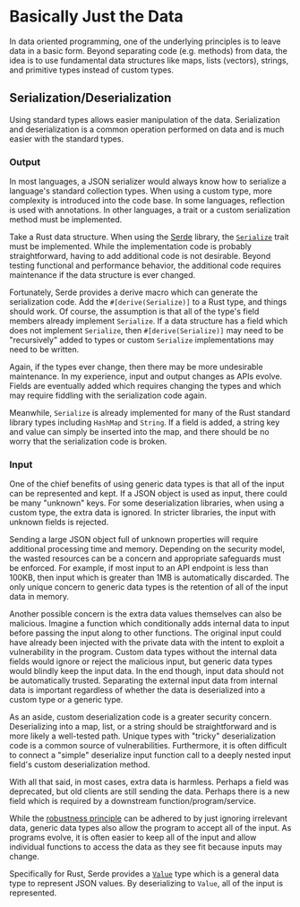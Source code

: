 # Basically Just the Data

In data oriented programming, one of the underlying principles is to leave data
in a basic form. Beyond separating code (e.g. methods) from data, the idea is to
use fundamental data structures like maps, lists (vectors), strings, and
primitive types instead of custom types.

## Serialization/Deserialization

Using standard types allows easier manipulation of the data. Serialization and
deserialization is a common operation performed on data and is much easier with
the standard types.

### Output

In most languages, a JSON serializer would always know how to serialize a
language's standard collection types. When using a custom type, more complexity
is introduced into the code base. In some languages, reflection is used with
annotations. In other languages, a trait or a custom serialization method must
be implemented.

Take a Rust data structure. When using the [Serde][serde_rs] library, the
[`Serialize`][serde_serialize] trait must be implemented. While the
implementation code is probably straightforward, having to add additional code
is not desirable. Beyond testing functional and performance behavior, the
additional code requires maintenance if the data structure is ever changed.

Fortunately, Serde provides a derive macro which can generate the serialization
code. Add the `#[derive(Serialize)]` to a Rust type, and things should work. Of
course, the assumption is that all of the type's field members already implement
`Serialize`. If a data structure has a field which does not implement
`Serialize`, then `#[derive(Serialize)]` may need to be "recursively" added to
types or custom `Serialize` implementations may need to be written.

Again, if the types ever change, then there may be more undesirable maintenance.
In my experience, input and output changes as APIs evolve. Fields are eventually
added which requires changing the types and which may require fiddling with the
serialization code again.

Meanwhile, `Serialize` is already implemented for many of the Rust standard
library types including `HashMap` and `String`. If a field is added, a string
key and value can simply be inserted into the map, and there should be no worry
that the serialization code is broken.

### Input

One of the chief benefits of using generic data types is that all of the input
can be represented and kept. If a JSON object is used as input, there could be
many "unknown" keys. For some deserialization libraries, when using a custom
type, the extra data is ignored. In stricter libraries, the input with unknown
fields is rejected.

Sending a large JSON object full of unknown properties will require additional
processing time and memory. Depending on the security model, the wasted
resources can be a concern and appropriate safeguards must be enforced. For
example, if most input to an API endpoint is less than 100KB, then input which
is greater than 1MB is automatically discarded. The only unique concern to
generic data types is the retention of all of the input data in memory.

Another possible concern is the extra data values themselves can also be
malicious. Imagine a function which conditionally adds internal data to input
before passing the input along to other functions. The original input could have
already been injected with the private data with the intent to exploit a
vulnerability in the program. Custom data types without the internal data fields
would ignore or reject the malicious input, but generic data types would blindly
keep the input data. In the end though, input data should not be automatically
trusted. Separating the external input data from internal data is important
regardless of whether the data is deserialized into a custom type or a generic
type.

As an aside, custom deserialization code is a greater security concern.
Deserializing into a map, list, or a string should be straightforward and is
more likely a well-tested path. Unique types with "tricky" deserialization code
is a common source of vulnerabilities. Furthermore, it is often difficult to
connect a "simple" deserialize input function call to a deeply nested input
field's custom deserialization method.

With all that said, in most cases, extra data is harmless. Perhaps a field was
deprecated, but old clients are still sending the data. Perhaps there is a new
field which is required by a downstream function/program/service.

While the [robustness principle][wiki_robustness_principle] can be adhered to by
just ignoring irrelevant data, generic data types also allow the program to
accept all of the input. As programs evolve, it is often easier to keep all of
the input and allow individual functions to access the data as they see fit
because inputs may change.

Specifically for Rust, Serde provides a [`Value`][serde_json_value] type which
is a general data type to represent JSON values. By deserializing to `Value`,
all of the input is represented.

[serde_rs]: https://serde.rs
[serde_serialize]: https://docs.serde.rs/serde/ser/trait.Serialize.html
[wiki_robustness_principle]: https://en.wikipedia.org/wiki/Robustness_principle
[serde_json_value]: https://docs.serde.rs/serde_json/value/enum.Value.html
